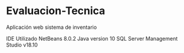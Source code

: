 # Evaluacion-Tecnica
Aplicación web sistema de inventario 

IDE Utilizado NetBeans 8.0.2 
Java version 10
SQL Server Management Studio v18.10
